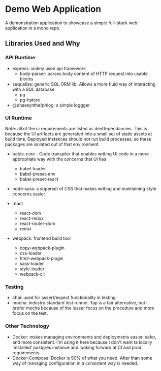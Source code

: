 # Demo Web Application
A demonstration application to showcase a simple full-stack web application in a mono repo.

## Libraries Used and Why

### API Runtime

- express: widely used api framework
  - body-parser: parses body content of HTTP request into usable blocks
- sequelize: generic SQL ORM lib. Allows a more fluid way of interacting with a SQL database.
  - pg
  - pg-hstore
- @phaesynthe/phlog: a simple loggger

### UI Runtime

Note: all of the ui requirements are listed as devDependancies. This is because the UI artifacts are generated into a small set of static assets at build time. Deployed instances should not run build processes, so these packages are isolated out of that environment.

- bable-core - Code transpiler that enables writing UI code in a more appropriate way with the concerns that UI has 
  - babel-loader
  - babel-preset-env
  - babel-preset-react

- node-sass: a superset of CSS that makes writing and maintaining style concerns easier.

- react
  - react-dom
  - react-redux
  - react-router-dom
  - redux

- webpack: frontend build tool
  - copy-webpack-plugin
  - css-loader
  - html-webpack-plugin
  - sass-loader
  - style-loader
  - webpack-cli

### Testing

- chai: used for assert/expect functionality in testing
- mocha: industry standard test runner. Tap is a fair alternative, but I prefer mocha because of the lesser focus on the procedure and more focus on the test.

### Other Technology

- Docker: makes managing environments and deployments easier, safer, and more consistent. I'm using it here because I don't want ta locally 'installed' postgres instance and looking forward at CI and prod requirements.
- Docker-Compose: Docker is 90% of what you need. After than some way of managing configuration in a consistent way is needed.
